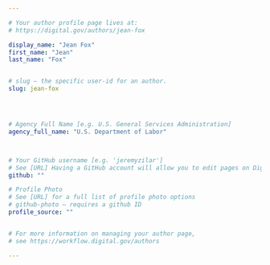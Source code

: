 ```yaml
---

# Your author profile page lives at:
# https://digital.gov/authors/jean-fox

display_name: "Jean Fox"
first_name: "Jean"
last_name: "Fox"


# slug — the specific user-id for an author.
slug: jean-fox




# Agency Full Name [e.g. U.S. General Services Administration]
agency_full_name: "U.S. Department of Labor"



# Your GitHub username [e.g. 'jeremyzilar']
# See [URL] Having a GitHub account will allow you to edit pages on DigitalGov. The image used in your GitHub account can also be used to populate your digital.gov profile photo.
github: ""

# Profile Photo
# See [URL] for a full list of profile photo options
# github-photo — requires a github ID
profile_source: ""


# For more information on managing your author page,
# see https://workflow.digital.gov/authors

---
```

